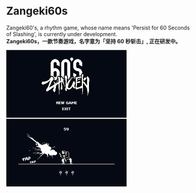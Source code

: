# Zangeki60s
Zangeki60's, a rhythm game, whose name means 'Persist for 60 Seconds of Slashing', is currently under development.<br/>
**Zangeki60s，一款节奏游戏，名字意为「坚持 60 秒斩击」, 正在研发中。**

![](https://github.com/onovich/Zangeki60s/blob/main/Assets/Resources_Sample/Spr_Login_Sample.png)
![](https://github.com/onovich/Zangeki60s/blob/main/Assets/Resources_Sample/Spr_Game_Sample.png)
